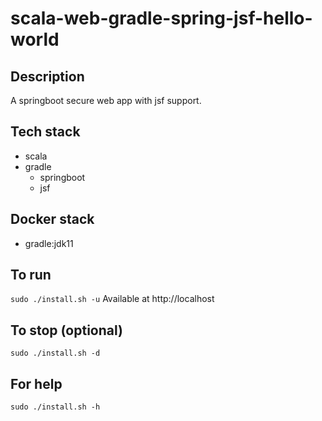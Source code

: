 # scala-web-gradle-spring-jsf-hello-world

## Description
A springboot secure web app with jsf support.

## Tech stack
- scala
- gradle
  - springboot
  - jsf

## Docker stack
- gradle:jdk11

## To run
`sudo ./install.sh -u`
Available at http://localhost

## To stop (optional)
`sudo ./install.sh -d`

## For help
`sudo ./install.sh -h`
